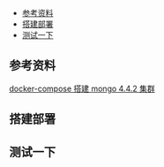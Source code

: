 - [参考资料](#参考资料)
- [搭建部署](#搭建部署)
- [测试一下](#测试一下)

## 参考资料

[docker-compose 搭建 mongo 4.4.2 集群](https://www.cnblogs.com/klvchen/p/15347140.html)

## 搭建部署

## 测试一下
